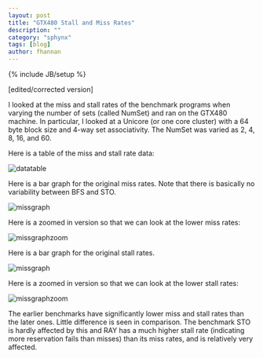 ```yaml
---
layout: post
title: "GTX480 Stall and Miss Rates"
description: ""
category: "sphynx"
tags: [blog]
author: fhannan
---
```

{% include JB/setup %}

[edited/corrected version]

I looked at the miss and stall rates of the benchmark programs when varying the number of sets (called NumSet) and ran on the GTX480 machine. In particular, I looked at a Unicore (or one core cluster) with a 64 byte block size and 4-way set associativity. The NumSet was varied as 2, 4, 8, 16, and 60.

Here is a table of the miss and stall rate data:

![datatable](http://i.imgur.com/M0mLKWw.png)


Here is a bar graph for the original miss rates. Note that there is basically no variability between BFS and STO.

![missgraph](http://i.imgur.com/68G8BvH.png)

Here is a zoomed in version so that we can look at the lower miss rates:

![missgraphzoom](http://i.imgur.com/bQi17i0.png)

Here is a bar graph for the original stall rates.

![missgraph](http://imgur.com/sDByQVS.png)

Here is a zoomed in version so that we can look at the lower stall rates:

![missgraphzoom](http://imgur.com/udjkHci.png)

The earlier benchmarks have significantly lower miss and stall rates than the later ones. Little difference is seen in comparison. The benchmark STO is hardly affected by this and RAY has a much higher stall rate (indicating more reservation fails than misses) than its miss rates, and is relatively very affected.
